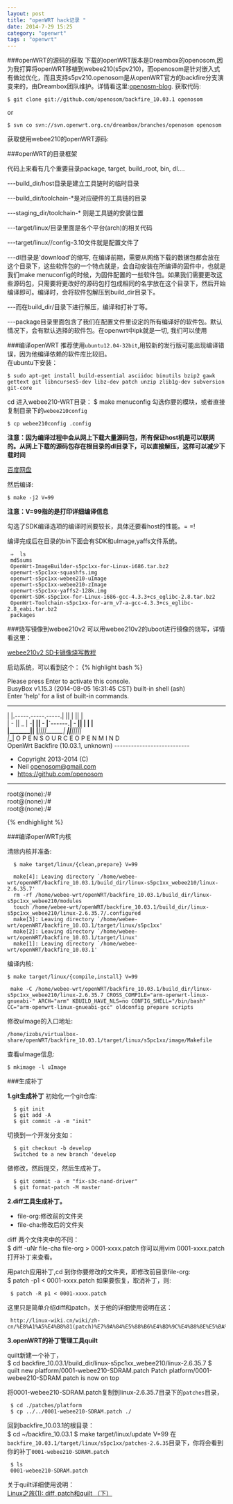 ```yaml
---
layout: post
title: "openWRT hack记录 "
date: 2014-7-29 15:25
category: "openwrt"
tags : "openwrt"
---
```


###openWRT的源码的获取
下载的openWRT版本是Dreambox的openosom,因为我打算将openWRT移植到webee210(s5pv210)，而openosom是针对嵌入式有做过优化，而且支持s5pv210.openosom是从openWRT官方的backfire分支演变来的，由Dreambox团队维护。详情看这里:[openosm-blog](http://www.openosom.org/).
获取代码:

	$ git clone git://github.com/openosom/backfire_10.03.1 openosom

or

	$ svn co svn://svn.openwrt.org.cn/dreambox/branches/openosom openosom

获取使用webee210的openWRT源码:


###openWRT的目录框架

代码上来看有几个重要目录package, target, build_root, bin, dl....

---build_dir/host目录是建立工具链时的临时目录

---build_dir/toolchain-<arch>*是对应硬件的工具链的目录

---staging_dir/toolchain-<arch>* 则是工具链的安装位置

---target/linux/<platform>目录里面是各个平台(arch)的相关代码

---target/linux/<platform>/config-3.10文件就是配置文件了

---dl目录是'download'的缩写, 在编译前期，需要从网络下载的数据包都会放在这个目录下，这些软件包的一个特点就是，会自动安装在所编译的固件中，也就是我们make menuconfig的时候，为固件配置的一些软件包。如果我们需要更改这些源码包，只需要将更改好的源码包打包成相同的名字放在这个目录下，然后开始编译即可。编译时，会将软件包解压到build_dir目录下。

---而在build_dir/目录下进行解压，编译和打补丁等。

---package目录里面包含了我们在配置文件里设定的所有编译好的软件包。默认情况下，会有默认选择的软件包。在openwrt中ipk就是一切, 我们可以使用

###编译openWRT
推荐使用`ubuntu12.04-32bit`,用较新的发行版可能出现编译错误，因为他编译依赖的软件库比较旧。   
在ubuntu下安装：     

    $ sudo apt-get install build-essential asciidoc binutils bzip2 gawk gettext git libncurses5-dev libz-dev patch unzip zlib1g-dev subversion git-core


cd 进入webee210-WRT目录：
    $ make menuconfig
勾选你要的模块，或者直接复制目录下的`webee210config`

    $ cp webee210config .config

__注意：因为编译过程中会从网上下载大量源码包，所有保证host机是可以联网的。从网上下载的源码包存在根目录的dl目录下，可以直接解压，这样可以减少下载时间__

[百度网盘](http://pan.baidu.com/s/1bnH6UN9) 


然后编译:

    $ make -j2 V=99

__注意：V=99指的是打印详细编译信息__

勾选了SDK编译选项的编译时间要较长，具体还要看host的性能。= =!          

编译完成后在目录的bin下面会有SDK和uImage,yaffs文件系统。    

     ⇒  ls
     md5sums
     OpenWrt-ImageBuilder-s5pc1xx-for-Linux-i686.tar.bz2
     openwrt-s5pc1xx-squashfs.img
     openwrt-s5pc1xx-webee210-uImage
     openwrt-s5pc1xx-webee210-zImage
     openwrt-s5pc1xx-yaffs2-128k.img
     OpenWrt-SDK-s5pc1xx-for-Linux-i686-gcc-4.3.3+cs_eglibc-2.8.tar.bz2
     OpenWrt-Toolchain-s5pc1xx-for-arm_v7-a-gcc-4.3.3+cs_eglibc-2.8_eabi.tar.bz2
     packages
###烧写镜像到webee210v2
可以用webee210v2的uboot进行镜像的烧写，详情看这里：

[webee210v2 SD卡镜像烧写教程](http://bbs.smartwebee.com/forum/view/253)

启动系统，可以看到这个：
{% highlight bash %}

Please press Enter to activate this console.                                                                              
BusyBox v1.15.3 (2014-08-05 16:31:45 CST) built-in shell (ash)                                                            
Enter 'help' for a list of built-in commands.                                                                             
_______                     _______  ______  _______  ________                                                          
|       |.-----.-----.-----.|       ||       |       ||        |                                                         
|   -   ||  _  |  -__|     ||   -   |`------.|   -   ||  |  |  |                                                         
|_______||   __|_____|__|__||_______| ______||_______||__|__|__|                                                         
|__| O P E N    S O U R C E    O P E N    M I N D                                                               
OpenWrt Backfire (10.03.1, unknown) ---------------------------                                                          
* Copyright 2013-2014 (C)                                                                                               
* Neil <openosom@gmail.com>                                                                                             
* https://github.com/openosom                                                                                           
----------------------------------------------------------                                                               
root@(none):/#                                                                                                            
root@(none):/#                                                                                                            
root@(none):/# 

{% endhighlight %}

###编译openWRT内核

清除内核并准备:

      $ make target/linux/{clean,prepare} V=99
      
      make[4]: Leaving directory `/home/webee-wrt/openWRT/backfire_10.03.1/build_dir/linux-s5pc1xx_webee210/linux-2.6.35.7'
      rm -rf /home/webee-wrt/openWRT/backfire_10.03.1/build_dir/linux-s5pc1xx_webee210/modules
      touch /home/webee-wrt/openWRT/backfire_10.03.1/build_dir/linux-s5pc1xx_webee210/linux-2.6.35.7/.configured
      make[3]: Leaving directory `/home/webee-wrt/openWRT/backfire_10.03.1/target/linux/s5pc1xx'
      make[2]: Leaving directory `/home/webee-wrt/openWRT/backfire_10.03.1/target/linux'
      make[1]: Leaving directory `/home/webee-wrt/openWRT/backfire_10.03.1'



编译内核:

    $ make target/linux/{compile,install} V=99

     make -C /home/webee-wrt/openWRT/backfire_10.03.1/build_dir/linux-s5pc1xx_webee210/linux-2.6.35.7 CROSS_COMPILE="arm-openwrt-linux-gnueabi-" ARCH="arm" KBUILD_HAVE_NLS=no CONFIG_SHELL="/bin/bash" CC="arm-openwrt-linux-gnueabi-gcc" oldconfig prepare scripts


修改uImage的入口地址:

`/home/izobs/virtualbox-share/openWRT/backfire_10.03.1/target/linux/s5pc1xx/image/Makefile`

查看uImage信息:

	$ mkimage -l uImage

###生成补丁

__1.git生成补丁__
初始化一个git仓库:                   

      $ git init
      $ git add -A
      $ git commit -a -m "init"

切换到一个开发分支如：   

      $ git checkout -b develop
      Switched to a new branch 'develop

做修改，然后提交，然后生成补丁。                  

      $ git commit -a -m "fix-s3c-nand-driver"
      $ git format-patch -M master
      

__2.diff工具生成补丁。__

- file-org:修改前的文件夹
- file-cha:修改后的文件夹

diff 两个文件夹中的不同：              
     $ diff -uNr file-cha file-org > 0001-xxxx.patch
你可以用vim 0001-xxxx.patch打开补丁来查看。            

用patch应用补丁,cd 到你你要修改的文件夹，即修改前目录file-org:                    
     $ patch -p1 < 0001-xxxx.patch
如果要恢复，取消补丁，则:                

     $ patch -R p1 < 0001-xxxx.patch

这里只是简单介绍diff和patch，关于他的详细使用说明在这：                       

     http://linux-wiki.cn/wiki/zh-cn/%E8%A1%A5%E4%B8%81(patch)%E7%9A%84%E5%88%B6%E4%BD%9C%E4%B8%8E%E5%BA%94%E7%94%A8 

__3.openWRT的补丁管理工具quilt__

quilt新建一个补丁，                         
     $ cd backfire_10.03.1/build_dir/linux-s5pc1xx_webee210/linux-2.6.35.7
     $ quilt new platform/0001-webee210-SDRAM.patch
     Patch platform/0001-webee210-SDRAM.patch is now on top                        

将0001-webee210-SDRAM.patch复制到linux-2.6.35.7目录下的`patches`目录，              

     $ cd ./patches/platform
     $ cp ../../0001-webee210-SDRAM.patch ./

回到backfire_10.03.1的根目录：                    
     $ cd ~/backfire_10.03.1
     $ make target/linux/update V=99
在`backfire_10.03.1/target/linux/s5pc1xx/patches-2.6.35`目录下，你将会看到你的补丁`0001-webee210-SDRAM.patch`

     $ ls
     0001-webee210-SDRAM.patch
关于quilt详细使用说明：                      
[Linux之旅(1): diff, patch和quilt （下）](http://blog.csdn.net/fmddlmyy/article/details/2140097 ) 








